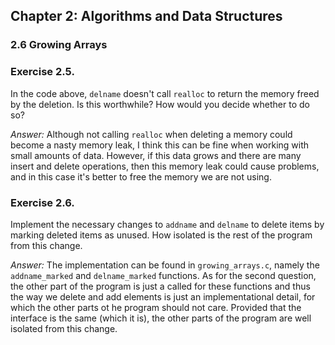 ## Chapter 2: Algorithms and Data Structures

### 2.6 Growing Arrays

### Exercise 2.5.
In the code above, `delname` doesn't call `realloc` to return the memory freed by the deletion.
Is this worthwhile? How would you decide whether to do so?

*Answer:* Although not calling `realloc` when deleting a memory could become a nasty memory leak, 
I think this can be fine when working with small amounts of data. However, if this data grows and there are many
insert and delete operations, then this memory leak could cause problems, and in this case it's better to
free the memory we are not using.

### Exercise 2.6.
Implement the necessary changes to `addname` and `delname` to delete items by marking deleted items as unused. How isolated is the rest of the program from this change.

*Answer:* The implementation can be found in `growing_arrays.c`, namely the `addname_marked` and `delname_marked` functions.
As for the second question, the other part of the program is just a called for these functions and thus the way we delete and add elements is just an implementational detail, for which the other parts ot he program should not care.
Provided that the interface is the same (which it is), the other parts of the program are well isolated from this change.